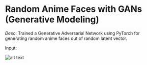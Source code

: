 # Random Anime Faces with GANs (Generative Modeling)

*Desc*: Trained a Generative Adversarial Network using PyTorch for generating random anime faces out of random latent vector.

Input:

![alt text](https://github.com/VaibhavHaswani/Anime_GANs/generated/animefaces/anime-gans-generated-0.png?raw=true)
